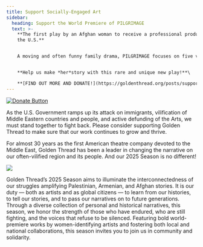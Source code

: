 ```yaml
---
title: Support Socially-Engaged Art
sidebar:
  heading: Support the World Premiere of PILGRIMAGE
  text: >-
    **The first play by an Afghan woman to receive a professional production in
    the U.S.** 


    A moving and often funny family drama, PILGRIMAGE focuses on five vibrant, funny, and flawed women who defy clichés and stereotypes about Muslim women that pervade Western media and culture.


    **Help us make *her*story with this rare and unique new play!**\

    **[FIND OUT MORE AND DONATE!](https://goldenthread.org/posts/support-pilgrimage/)**
---
```

[![Donate Button](/img/archive/2015/03/Donate-Button-400.jpg)](https://goldenthread.my.salesforce-sites.com/donate/?dfId=a0n3Z00000tn4RsQAI)

As the U.S. Government ramps up its attack on immigrants, vilification of Middle Eastern countries and people, and active defunding of the Arts, we must stand together to fight back. Please consider supporting Golden Thread to make sure that our work continues to grow and thrive.

For almost 30 years as the first American theatre company devoted to the Middle East, Golden Thread has been a leader in changing the narrative on our often-vilified region and its people. And our 2025 Season is no different!

![](https://ucarecdn.com/317a08e0-de59-494a-84b9-b023ddd14b2f/)

Golden Thread’s 2025 Season aims to illuminate the interconnectedness of our struggles amplifying Palestinian, Armenian, and Afghan stories. It is our duty — both as artists and as global citizens — to learn from our histories, to tell our stories, and to pass our narratives on to future generations. Through a diverse collection of personal and historical narratives, this season, we honor the strength of those who have endured, who are still fighting, and the voices that refuse to be silenced. Featuring bold world-premiere works by women-identifying artists and fostering both local and national collaborations, this season invites you to join us in community and solidarity.